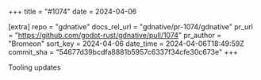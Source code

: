 +++
title = "#1074"
date = 2024-04-06

[extra]
repo = "gdnative"
docs_rel_url = "gdnative/pr-1074/gdnative"
pr_url = "https://github.com/godot-rust/gdnative/pull/1074"
pr_author = "Bromeon"
sort_key = 2024-04-06
date_time = 2024-04-06T18:49:59Z
commit_sha = "54677d39bcdfa8881b5957c6337f34cfe30c673e"
+++

Tooling updates
